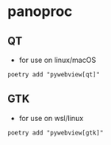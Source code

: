 # panoproc

## QT
* for use on linux/macOS

`poetry add "pywebview[qt]"`

## GTK
* for use on wsl/linux

`poetry add "pywebview[gtk]"`

